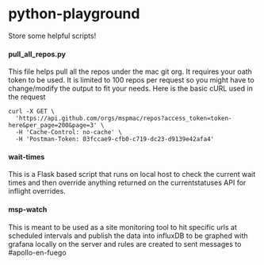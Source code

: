 # python-playground
Store some helpful scripts!


#### pull_all_repos.py
This file helps pull all the repos under the mac git org. It requires your oath token to be used. It is limited to 100 repos per request so you might have to change/modify the output to fit your needs. Here is the basic cURL used in the request
```
curl -X GET \
  'https://api.github.com/orgs/mspmac/repos?access_token=token-here&per_page=200&page=3' \
  -H 'Cache-Control: no-cache' \
  -H 'Postman-Token: 03fccae9-cfb0-c719-dc23-d9139e42afa4'
```

#### wait-times 
This is a Flask based script that runs on local host to check the current wait times and then override anything returned on the currentstatuses API for inflight overrides.

#### msp-watch 
This is meant to be used as a site monitoring tool to hit specific urls at scheduled intervals and publish the data into influxDB to be graphed with grafana locally on the server and rules are created to sent messages to #apollo-en-fuego

